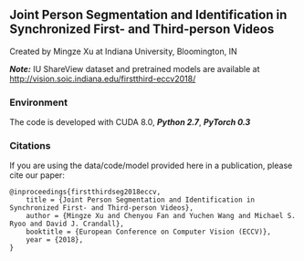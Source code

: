 ## Joint Person Segmentation and Identification in Synchronized First- and Third-person Videos

Created by Mingze Xu at Indiana University, Bloomington, IN

***Note:*** IU ShareView dataset and pretrained models are available at http://vision.soic.indiana.edu/firstthird-eccv2018/

### Environment

The code is developed with CUDA 8.0, ***Python 2.7***, ***PyTorch 0.3***

### Citations

If you are using the data/code/model provided here in a publication, please cite our paper:

    @inproceedings{firstthirdseg2018eccv,
        title = {Joint Person Segmentation and Identification in Synchronized First- and Third-person Videos},
        author = {Mingze Xu and Chenyou Fan and Yuchen Wang and Michael S. Ryoo and David J. Crandall},
        booktitle = {European Conference on Computer Vision (ECCV)},
        year = {2018},
    }
